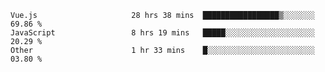 
<!--
**xy406043/xy406043** is a ✨ _special_ ✨ repository because its `README.md` (this file) appears on your GitHub profile.

Here are some ideas to get you started:

- 🔭 I’m currently working on ...
- 🌱 I’m currently learning ...
- 👯 I’m looking to collaborate on ...
- 🤔 I’m looking for help with ...
- 💬 Ask me about ...
- 📫 How to reach me: ...
- 😄 Pronouns: ...
- ⚡ Fun fact: ...
-->

<!--START_SECTION:waka-->

```text
Vue.js                     28 hrs 38 mins  █████████████████▒░░░░░░░   69.86 %
JavaScript                 8 hrs 19 mins   █████░░░░░░░░░░░░░░░░░░░░   20.29 %
Other                      1 hr 33 mins    █░░░░░░░░░░░░░░░░░░░░░░░░   03.80 %
```

<!--END_SECTION:waka-->
